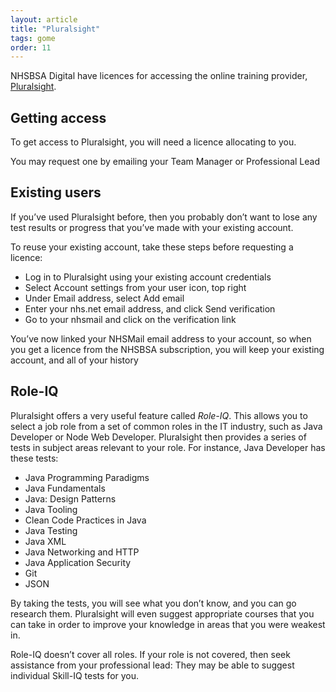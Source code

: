 ```yaml
---
layout: article
title: "Pluralsight"
tags: gome
order: 11
---
```

NHSBSA Digital have licences for accessing the online training provider, [Pluralsight][pluralsight].

## Getting access

To get access to Pluralsight, you will need a licence allocating to you.

You may request one by emailing your Team Manager or Professional Lead

## Existing users

If you’ve used Pluralsight before, then you probably don’t want to lose any test results or progress that you’ve made with your existing account.

To reuse your existing account, take these steps before requesting a licence:

* Log in to Pluralsight using your existing account credentials
* Select Account settings from your user icon, top right
* Under Email address, select Add email
* Enter your nhs.net email address, and click Send verification
* Go to your nhsmail and click on the verification link

You’ve now linked your NHSMail email address to your account, so when you get a licence from the NHSBSA subscription, you will keep your existing account, and all of your history

## Role-IQ

Pluralsight offers a very useful feature called _Role-IQ_. This allows you to select a job role from a set of common roles in the IT industry, such as Java Developer or Node Web Developer. Pluralsight then provides a series of tests in subject areas relevant to your role. For instance, Java Developer has these tests:

* Java Programming Paradigms
* Java Fundamentals
* Java: Design Patterns
* Java Tooling
* Clean Code Practices in Java
* Java Testing
* Java XML
* Java Networking and HTTP
* Java Application Security
* Git
* JSON

By taking the tests, you will see what you don’t know, and you can go research them. Pluralsight will even suggest appropriate courses that you can take in order to improve your knowledge in areas that you were weakest in.

Role-IQ doesn’t cover all roles. If your role is not covered, then seek assistance from your professional lead: They may be able to suggest individual Skill-IQ tests for you.

[pluralsight]: <https://www.pluralsight.com/>
